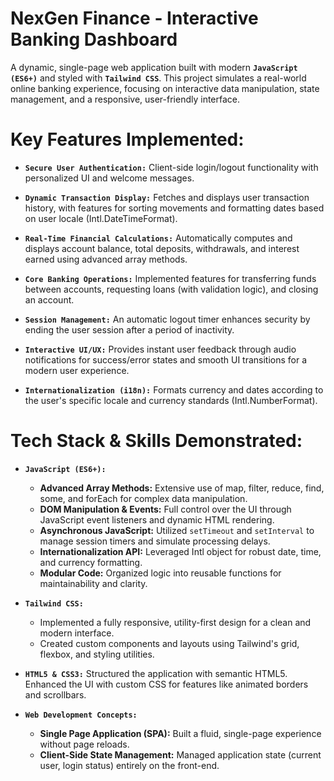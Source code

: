 # NexGen Finance - Interactive Banking Dashboard

A dynamic, single-page web application built with modern **`JavaScript (ES6+)`** and styled with **`Tailwind CSS`**. This project simulates a real-world online banking experience, focusing on interactive data manipulation, state management, and a responsive, user-friendly interface.

# Key Features Implemented:

- **`Secure User Authentication:`** Client-side login/logout functionality with personalized UI and welcome messages.

- **`Dynamic Transaction Display:`** Fetches and displays user transaction history, with features for sorting movements and formatting dates based on user locale (Intl.DateTimeFormat).

- **`Real-Time Financial Calculations:`** Automatically computes and displays account balance, total deposits, withdrawals, and interest earned using advanced array methods.

- **`Core Banking Operations:`** Implemented features for transferring funds between accounts, requesting loans (with validation logic), and closing an account.

- **`Session Management:`** An automatic logout timer enhances security by ending the user session after a period of inactivity.

- **`Interactive UI/UX:`** Provides instant user feedback through audio notifications for success/error states and smooth UI transitions for a modern user experience.

- **`Internationalization (i18n):`** Formats currency and dates according to the user's specific locale and currency standards (Intl.NumberFormat).

# Tech Stack & Skills Demonstrated:

- **`JavaScript (ES6+):`**

  - **Advanced Array Methods:** Extensive use of map, filter, reduce, find, some, and forEach for complex data manipulation.
  - **DOM Manipulation & Events:** Full control over the UI through JavaScript event listeners and dynamic HTML rendering.
  - **Asynchronous JavaScript:** Utilized `setTimeout` and `setInterval` to manage session timers and simulate processing delays.
  - **Internationalization API:** Leveraged Intl object for robust date, time, and currency formatting.
  - **Modular Code:** Organized logic into reusable functions for maintainability and clarity.

- **`Tailwind CSS:`**
  - Implemented a fully responsive, utility-first design for a clean and modern interface.
  - Created custom components and layouts using Tailwind's grid, flexbox, and styling utilities.
- **`HTML5 & CSS3:`**
  Structured the application with semantic HTML5.
  Enhanced the UI with custom CSS for features like animated borders and scrollbars.

- **`Web Development Concepts:`**
  - **Single Page Application (SPA):** Built a fluid, single-page experience without page reloads.
  - **Client-Side State Management:** Managed application state (current user, login status) entirely on the front-end.
